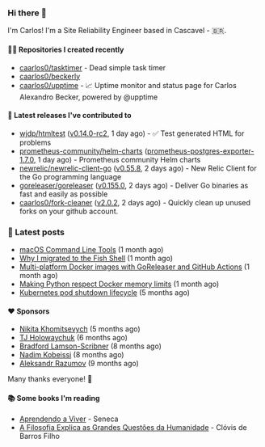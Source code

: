 ### Hi there 👋

I'm Carlos! I'm a Site Reliability Engineer based in Cascavel - 🇧🇷.

#### 👨‍💻 Repositories I created recently
- [caarlos0/tasktimer](https://github.com/caarlos0/tasktimer) - Dead simple task timer
- [caarlos0/beckerly](https://github.com/caarlos0/beckerly)
- [caarlos0/upptime](https://github.com/caarlos0/upptime) - 📈 Uptime monitor and status page for Carlos Alexandro Becker, powered by @upptime

#### 🚀 Latest releases I've contributed to


- [wjdp/htmltest](https://github.com/wjdp/htmltest) ([v0.14.0-rc2](https://github.com/wjdp/htmltest/releases/tag/v0.14.0-rc2), 1 day ago) - :white_check_mark: Test generated HTML for problems
- [prometheus-community/helm-charts](https://github.com/prometheus-community/helm-charts) ([prometheus-postgres-exporter-1.7.0](https://github.com/prometheus-community/helm-charts/releases/tag/prometheus-postgres-exporter-1.7.0), 1 day ago) - Prometheus community Helm charts
- [newrelic/newrelic-client-go](https://github.com/newrelic/newrelic-client-go) ([v0.55.8](https://github.com/newrelic/newrelic-client-go/releases/tag/v0.55.8), 2 days ago) - New Relic Client for the Go programming language
- [goreleaser/goreleaser](https://github.com/goreleaser/goreleaser) ([v0.155.0](https://github.com/goreleaser/goreleaser/releases/tag/v0.155.0), 2 days ago) - Deliver Go binaries as fast and easily as possible
- [caarlos0/fork-cleaner](https://github.com/caarlos0/fork-cleaner) ([v2.0.2](https://github.com/caarlos0/fork-cleaner/releases/tag/v2.0.2), 2 days ago) - Quickly clean up unused forks on your github account.

### 📄 Latest posts
- [macOS Command Line Tools](https://carlosbecker.com/posts/xcode-select/) (1 month ago)
- [Why I migrated to the Fish Shell](https://carlosbecker.com/posts/fish/) (1 month ago)
- [Multi-platform Docker images with GoReleaser and GitHub Actions](https://carlosbecker.com/posts/multi-platform-docker-images-goreleaser-gh-actions/) (1 month ago)
- [Making Python respect Docker memory limits](https://carlosbecker.com/posts/python-docker-limits/) (1 month ago)
- [Kubernetes pod shutdown lifecycle](https://carlosbecker.com/posts/k8s-pod-shutdown-lifecycle/) (5 months ago)

#### ❤️ Sponsors
- [Nikita Khomitsevych](https://github.com/hamsternik) (5 months ago)
- [TJ Holowaychuk](https://github.com/tj) (6 months ago)
- [Bradford Lamson-Scribner](https://github.com/bradford-hamilton) (8 months ago)
- [Nadim Kobeissi](https://github.com/kaepora) (8 months ago)
- [Aleksandr Razumov](https://github.com/ernado) (9 months ago)

Many thanks everyone! 🙏

#### 📚 Some books I'm reading
- [Aprendendo a Viver](https://www.goodreads.com/book/show/28219486-aprendendo-a-viver) - Seneca
- [A Filosofia Explica as Grandes Questões da Humanidade](https://www.goodreads.com/book/show/24265319-a-filosofia-explica-as-grandes-quest-es-da-humanidade) - Clóvis de Barros Filho
